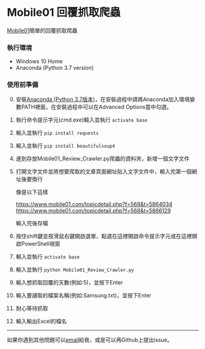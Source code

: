 # Mobile01 回覆抓取爬蟲

[Mobile01](https://www.mobile01.com/)簡單的回覆抓取爬蟲

### 執行環境

- Windows 10 Home
- Anaconda (Python 3.7 version)

### 使用前準備

0. 安裝[Anaconda (Python 3.7版本)](https://repo.anaconda.com/archive/Anaconda3-2019.07-Windows-x86_64.exe)，在安裝過程中請將Anaconda加入環境變數PATH裡面，在安裝過程中可以在Advanced Options當中勾選。

1.  執行命令提示字元(cmd.exe)輸入並執行 ```activate base```

2.  輸入並執行 ```pip install requests```
   
3.  輸入並執行 ```pip install beautifulsoup4```
   
4.  進到存放Mobile01_Review_Crawler.py爬蟲的資料夾，新增一個文字文件
5.  打開文字文件並將想要爬取的文章頁面網址貼入文字文件中，輸入完第一個網址後要換行
   
    像是以下這樣

    https://www.mobile01.com/topicdetail.php?f=568&t=5864034
    https://www.mobile01.com/topicdetail.php?f=568&t=5866129

    輸入完後存檔

6.  按住shift鍵並按滑鼠右鍵開啟選單，點選在這裡開啟命令提示字元或在這裡開啟PowerShell視窗

7.  輸入並執行 ```activate base```
   
8.  輸入並執行 ```python Mobile01_Review_Crawler.py```

9.  輸入想抓取回覆的天數(例如:5)，並按下Enter
    
10. 輸入要讀取的檔案名稱(例如:Samsung.txt)，並按下Enter
    
11. 耐心等待抓取
    
12. 輸入輸出Excel的檔名

----

如果你遇到其他問題可以[email](mailto:waxzdert16@gmail.com)給我，或是可以再Github上提出issue。





